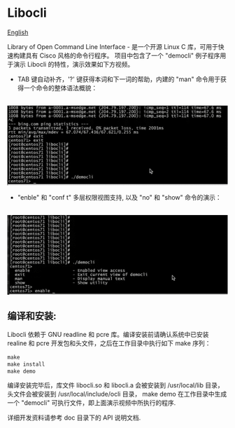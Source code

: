 # Libocli
[English](README.md)

Library of Open Command Line Interface - 是一个开源 Linux C 库，可用于快速构建具有 Cisco 风格的命令行程序。
项目中包含了一个 "democli" 例子程序用于演示 Libocli 的特性，演示效果如下方视频。

- TAB 键自动补齐，'?' 键获得本词和下一词的帮助，内建的 "man" 命令用于获得一个命令的整体语法概貌：
>
&nbsp;&nbsp;&nbsp;&nbsp;&nbsp;&nbsp;&nbsp;&nbsp;![image](https://github.com/diggerwoo/blobs/blob/main/img/democli1.gif)

- "enble" 和 "conf t" 多层权限视图支持, 以及 "no" 和 "show" 命令的演示：
>
&nbsp;&nbsp;&nbsp;&nbsp;&nbsp;&nbsp;&nbsp;&nbsp;![image](https://github.com/diggerwoo/blobs/blob/main/img/democli2.gif)

## 编译和安装:
Libocli 依赖于 GNU readline 和 pcre 库。编译安装前请确认系统中已安装 realine 和 pcre 开发包和头文件，之后在工作目录中执行如下 make 序列：
```
make
make install
make demo
```
编译安装完毕后，库文件 libocli.so 和 libocli.a 会被安装到 /usr/local/lib 目录，头文件会被安装到 /usr/local/include/ocli 目录，
make demo 在工作目录中生成一个 "democli" 可执行文件，即上面演示视频中所执行的程序.

详细开发资料请参考 doc 目录下的 API 说明文档.
